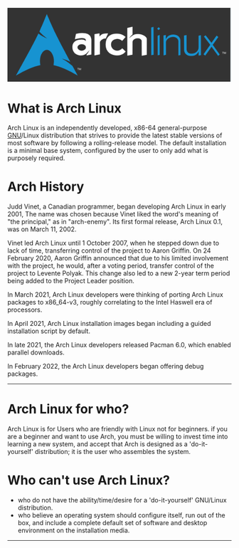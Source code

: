 ![!\[alt text\](ArchLogo.png)](imgs/ArchLogo.png)
# What is Arch Linux
Arch Linux is an independently developed, x86-64 general-purpose [GNU](https://wiki.archlinux.org/title/GNU)/Linux distribution that strives to provide the latest stable versions of most software by following a rolling-release model. The default installation is a minimal base system, configured by the user to only add what is purposely required.
# Arch History
Judd Vinet, a Canadian programmer, began developing Arch Linux in early 2001, The name was chosen because Vinet liked the word's meaning of "the principal," as in "arch-enemy". Its first formal release, Arch Linux 0.1, was on March 11, 2002. 

Vinet led Arch Linux until 1 October 2007, when he stepped down due to lack of time, transferring control of the project to Aaron Griffin. On 24 February 2020, Aaron Griffin announced that due to his limited involvement with the project, he would, after a voting period, transfer control of the project to Levente Polyak. This change also led to a new 2-year term period being added to the Project Leader position. 

In March 2021, Arch Linux developers were thinking of porting Arch Linux packages to x86_64-v3, roughly correlating to the Intel Haswell era of processors.

In April 2021, Arch Linux installation images began including a guided installation script by default. 

In late 2021, the Arch Linux developers released Pacman 6.0, which enabled parallel downloads. 

In February 2022, the Arch Linux developers began offering debug packages.
___

# Arch Linux for who? 
Arch Linux is for Users who are friendly with Linux not for beginners. if you are a beginner and want to use Arch, you must be willing to invest time into learning a new system, and accept that Arch is designed as a 'do-it-yourself' distribution; it is the user who assembles the system.
# Who can't use Arch Linux?
* who do not have the ability/time/desire for a 'do-it-yourself' GNU/Linux distribution.
* who believe an operating system should configure itself, run out of the box, and include a complete default set of software and desktop environment on the installation media.
___